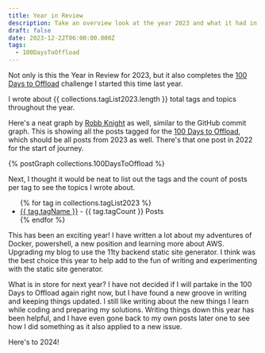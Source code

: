```yaml
---
title: Year in Review
description: Take an overview look at the year 2023 and what it had in store
draft: false
date: 2023-12-22T06:00:00.000Z
tags:
  - 100DaysToOffload
---
```


Not only is this the Year in Review for 2023, but it also completes the <a href="/100DaysToOffload/">100 Days to Offload</a> challenge I started this time last year. 

I wrote about {{ collections.tagList2023.length }} total tags and topics throughout the year.

<p>Here's a neat graph by <a href="https://postgraph.rknight.me/" target="_blank">Robb Knight</a> as well, similar to the GitHub commit graph. This is showing all the posts tagged for the <a href="/100DaysToOffload/">100 Days to Offload</a>, which should be all posts from 2023 as well. There's that one post in 2022 for the start of journey.</p> 

{% postGraph collections.100DaysToOffload %}  

<p>Next, I thought it would be neat to list out the tags and the count of posts per tag to see the topics I wrote about.</p>
<ul role="list">
{% for tag in collections.tagList2023 %}
    <li><a href="{{ '/tags/' }}{{ tag.tagName }}">{{ tag.tagName }}</a> - {{ tag.tagCount }} Posts</li>
{% endfor %}
</ul>

<p>This has been an exciting year! I have written a lot about my adventures of Docker, powershell, a new position and learning more about AWS. Upgrading my blog to use the 11ty backend static site generator. I think was the best choice this year to help add to the fun of writing and experimenting with the static site generator.</p>

<p>What is in store for next year? I have not decided if I will partake in the 100 Days to Offload again right now, but I have found a new groove in writing and keeping things updated. I still like writing about the new things I learn while coding and preparing my solutions. Writing things down this year has been helpful, and I have even gone back to my own posts later one to see how I did something as it also applied to a new issue.</p>

<p>Here's to 2024!</p>